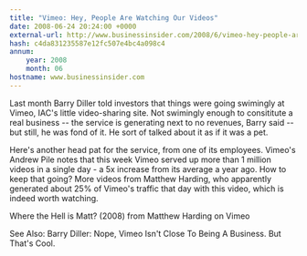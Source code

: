 ```yaml
---
title: "Vimeo: Hey, People Are Watching Our Videos"
date: 2008-06-24 20:24:00 +0000
external-url: http://www.businessinsider.com/2008/6/vimeo-hey-people-are-watching-our-videos-
hash: c4da831235587e12fc507e4bc4a098c4
annum:
    year: 2008
    month: 06
hostname: www.businessinsider.com
---
```


Last month Barry Diller told investors that things were going swimingly at Vimeo, IAC's little video-sharing site. Not swimingly enough to consititute a real business -- the service is generating next to no revenues, Barry said -- but still, he was fond of it. He sort of talked about it as if it was a pet.

Here's another head pat for the service, from one of its employees. Vimeo's Andrew Pile notes that this week Vimeo served up more than 1 million videos in a single day - a 5x increase from its average a year ago. How to keep that going? More videos from Matthew Harding, who apparently generated about 25% of Vimeo's traffic that day with this video, which is indeed worth watching.





 

Where the Hell is Matt? (2008) from Matthew Harding on Vimeo

See Also: Barry Diller: Nope, Vimeo Isn't Close To Being A Business. But That's Cool.
